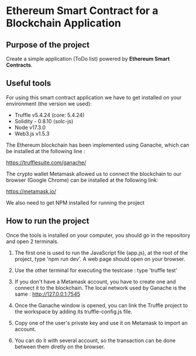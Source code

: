 # Ethereum Smart Contract for a Blockchain Application


## Purpose of the project

Create a simple application (ToDo list) powered by **Ethereum Smart Contracts**.

## Useful tools 

For using this smart contract application we have to get installed on your environment (the version we used): 

* Truffle v5.4.24 (core: 5.4.24)
* Solidity - 0.8.10 (solc-js)
* Node v17.3.0
* Web3.js v1.5.3

The Ethereum blockchain has been implemented using Ganache, which can be installed at the following line : 

https://trufflesuite.com/ganache/


The crypto wallet Metamask allowed us to connect the blockchain to our browser (Google Chrome) can be installed at the following link: 

https://metamask.io/

We also need to get NPM installed for running the project

## How to run the project 

Once the tools is installed on your computer, you should go in the repository and open 2 terminals.

1. The first one is used to run the JavaScript file (app.js), at the root of the project, type 'npm run dev'. A web page should open on your browser.

2. Use the other terminal for executing the testcase : type 'truffle test'

3. If you don't have a Metamask account, you have to create one and connect it to the blockchain. The local network used by Ganache is the same : http://127.0.0.1:7545 

4. Once the Ganache window is opened, you can link the Truffle project to the workspace by adding its truffle-config.js file.

5. Copy one of the user's private key and use it on Metamask to import an account.

6. You can do it with several account, so the transaction can be done between them diretly on the browser.